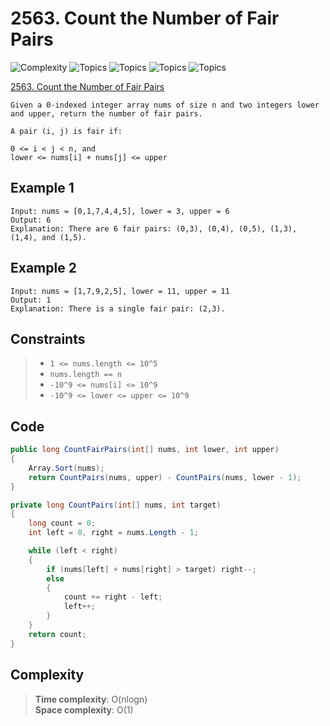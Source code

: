 # 2563. Count the Number of Fair Pairs

![Complexity](https://img.shields.io/badge/medium-yellow)
![Topics](https://img.shields.io/badge/array-blue)
![Topics](https://img.shields.io/badge/two_pointers-blue)
![Topics](https://img.shields.io/badge/binary_search-blue)
![Topics](https://img.shields.io/badge/sorting-blue)

[2563. Count the Number of Fair Pairs](https://leetcode.com/problems/search-insert-position/description/)

```
Given a 0-indexed integer array nums of size n and two integers lower and upper, return the number of fair pairs.

A pair (i, j) is fair if:

0 <= i < j < n, and
lower <= nums[i] + nums[j] <= upper
```

## Example 1

```
Input: nums = [0,1,7,4,4,5], lower = 3, upper = 6
Output: 6
Explanation: There are 6 fair pairs: (0,3), (0,4), (0,5), (1,3), (1,4), and (1,5).
```

## Example 2

```
Input: nums = [1,7,9,2,5], lower = 11, upper = 11
Output: 1
Explanation: There is a single fair pair: (2,3).
```

## Constraints

> - `1 <= nums.length <= 10^5`
> - `nums.length == n`
> - `-10^9 <= nums[i] <= 10^9`
> - `-10^9 <= lower <= upper <= 10^9`

## Code

```csharp
public long CountFairPairs(int[] nums, int lower, int upper)
{
    Array.Sort(nums);
    return CountPairs(nums, upper) - CountPairs(nums, lower - 1);
}

private long CountPairs(int[] nums, int target)
{
    long count = 0;
    int left = 0, right = nums.Length - 1;

    while (left < right)
    {
        if (nums[left] + nums[right] > target) right--;
        else
        {
            count += right - left;
            left++;
        }
    }
    return count;
}
```

## Complexity

> **Time complexity**: O(nlogn)  
> **Space complexity**: O(1)